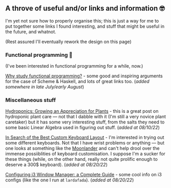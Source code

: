 ## A throve of useful and/or links and information 🤓

I'm yet not sure how to properly organise this; this is just a way for me to put together some links I found interesting, and stuff that might be useful in the future, and whatnot. 

(Rest assured I'll eventually rework the design on this page)

### Functional programming 🍷
(I've been interested in functional programming for a while, now.)

[Why study functional programming?](https://acm.wustl.edu/functional/whyfp.php) - some good and inspiring arguments for the case of Scheme & Haskell, and lots of great links too. (*added somewhere in late July/early August*)

### Miscellaneous stuff 

[Hydroponics: Growing an Appreciation for Plants](https://www.bunniestudios.com/blog/?p=6481) - this is a great post on hydroponic plant care — not that I dabble with it (I'm still a very novice plant caretaker) but it has some very interesting stuff, from the salts they need to some basic Linear Algebra used in figuring out stuff. (*added at 08/10/22*)

[In Search of the Best Custom Keyboard Layout](https://josef-adamcik.cz/electronics/in-search-of-the-best-custom-keyboard-layout.html) - I'm interested in trying out some different keyboards. Not that I have wrist problems or anything — but one looks at something like the [Moonlander](https://www.zsa.io/moonlander/) and can't help drool over the immense possiiblities of keyboard customisation. I suppose I'm a sucker for these things (while, on the other hand, really not quite prolific enough to deserve a 300$ keyboard). (*added at 08/20/22*)

[Configuring i3 Window Manager: a Complete Guide](https://thevaluable.dev/i3-config-mouseless/) - some cool info on i3 configs (like the one I run at `lardafada`). (*added at 08/20/22*)
